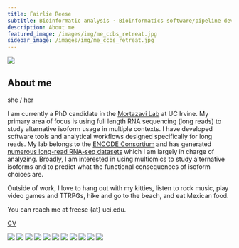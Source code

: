```yaml
---
title: Fairlie Reese
subtitle: Bioinformatic analysis · Bioinformatics software/pipeline development · Isoform expression
description: About me
featured_image: /images/img/me_ccbs_retreat.jpg
sidebar_image: /images/img/me_ccbs_retreat.jpg
---
```


<!-- <img src="/images/demo/demo-landscape.jpg" width="200"/> -->
![](/images/img/red_rock.jpeg)

## About me

she / her

I am currently a PhD candidate in the [Mortazavi Lab](http://crick.bio.uci.edu/) at UC Irvine. My primary area of focus is using full length RNA sequencing (long reads) to study alternative isoform usage in multiple contexts. I have developed software tools and analytical workflows designed specifically for long reads. My lab belongs to the [ENCODE Consortium](https://www.encodeproject.org) and has generated [numerous long-read RNA-seq datasets](https://www.encodeproject.org/search/?type=Experiment&control_type%21=%2A&assay_title=long+read+RNA-seq) which I am largely in charge of analyzing. Broadly, I am interested in using multiomics to study alternative isoforms and to predict what the functional consequences of isoform choices are.  

Outside of work, I love to hang out with my kitties, listen to rock music, play video games and TTRPGs, hike and go to the beach, and eat Mexican food.

You can reach me at freese {at} uci.edu.

[CV](https://drive.google.com/file/d/1e3_ZjSo3XPegS8zOL5IIZiS3frFwpm5g/view?usp=sharing)

<div class="gallery" data-columns="3">
	<img src="/images/img/juney_code.jpeg">
	<img src="/images/img/kiki_peeps.jpg">
	<img src="/images/img/tacos.jpeg">
  <img src="/images/img/scripps_pier.jpeg">
	<img src="/images/img/d12.jpg">
  <img src="/images/img/bc_concert.jpeg">
  <img src="/images/img/rock_thing.jpeg">
  <img src="/images/img/poppies_ab.jpeg">
  <img src="/images/img/me_kilowatt.jpg">
  <img src="/images/img/me_lab.jpeg">
  <img src="/images/img/me_mopop.jpeg">





</div>
